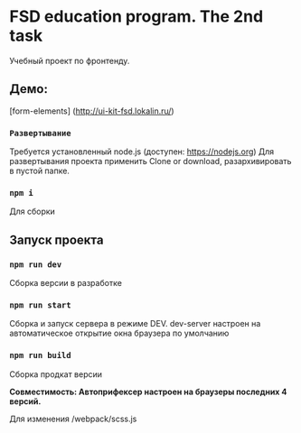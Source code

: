 # FSD education program. The 2nd task
Учебный проект по фронтенду. 

## Демо:
[form-elements] (http://ui-kit-fsd.lokalin.ru/)


### `Развертывание`

Требуется установленный node.js (доступен: https://nodejs.org)
Для развертывания проекта применить Clone or download, разархивировать в пустой папке.


### `npm i`
Для сборки 


## Запуск проекта

### `npm run dev`

Сборка версии в разработке

### `npm run start`

Cборка и запуск сервера в режиме DEV. dev-server настроен на автоматическое открытие окна браузера по умолчанию

### `npm run build`

Сборка продкат версии

**Совместимость: Автоприфексер настроен на браузеры последних 4 версий.**

Для изменения /webpack/scss.js